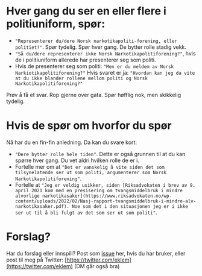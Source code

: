 # Hver gang du ser en eller flere i politiuniform, spør:

* `"Representerer du/dere Norsk narkotikapoliti-forening, eller politiet?"`.
  Spør tydelig. Spør hver gang. De bytter rolle stadig vekk. 
* `"Så du/dere representerer ikke Norsk Narkotikapolitiforening?"`, hvis de i politiuniform allerede har presenterer seg som politi.
* Hvis de presenterer seg som politi: `"Men er du meldem av Norsk Narkiotikapolitiforening?"` Hvis svaret er ja: `"Hvordan kan jeg da vite at du ikke blander rollene mellom politi og Norsk Narkotikapolitiforening?"`

Prøv å få et svar. Rop gjerne over gata. Spør høfflig nok, men skikkelig tydelig.

# Hvis de spør om hvorfor du spør

Nå har du en fin-fin anledning. Da kan du svare kort: 

* `"Dere bytter rolle hele tiden"`. Dette er også grunnen til at du kan spørre hver gang. Du vet aldri hvilken rolle de er i.
* Fortelle mer om at `"Det er vanskelig å vite siden det som tilsynelatende ser ut som politi, argumenterer som Norsk Narkotikapolitiforening"`.
* Fortelle at `"Jeg er veldig usikker, siden [Riksadvokaten i brev av 9. april 2021 kom med en presisering om tvangsmiddelbruk i mindre alvorlige narkotikasaker](https://www.riksadvokaten.no/wp-content/uploads/2022/02/Nasj-rapport-tvangsmiddelbruk-i-mindre-alv-narkotikasaker.pdf). Noe som det i den situasjonen jeg er i ikke ser ut til å bli fulgt av det som ser ut som politi"`.

# Forslag?

Har du forslag eller innspill? Post som [issue](https://github.com/eklem/rolleblanding.no/issues/new) her, hvis du har bruker, eller post til meg på Twitter: [https://twitter.com/eklem](https://twitter.com/eklem) (DM går også bra)
